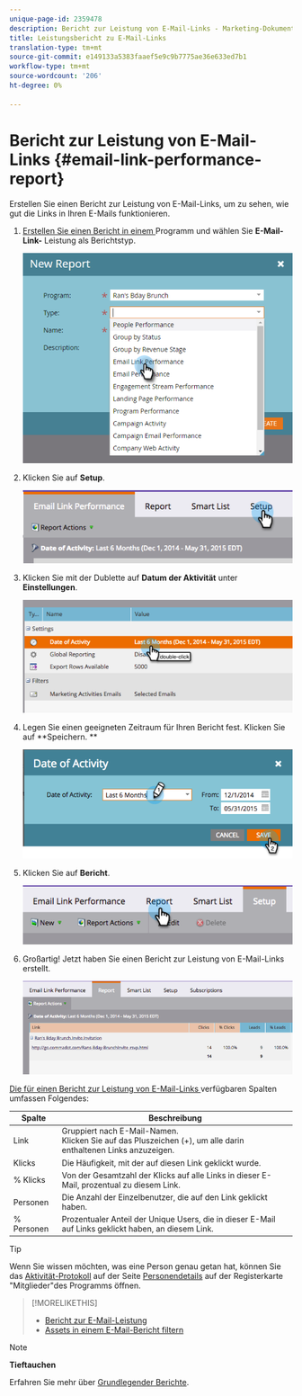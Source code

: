 ```yaml
---
unique-page-id: 2359478
description: Bericht zur Leistung von E-Mail-Links - Marketing-Dokumente - Produktdokumentation
title: Leistungsbericht zu E-Mail-Links
translation-type: tm+mt
source-git-commit: e149133a5383faaef5e9c9b7775ae36e633ed7b1
workflow-type: tm+mt
source-wordcount: '206'
ht-degree: 0%

---
```



# Bericht zur Leistung von E-Mail-Links {#email-link-performance-report}

Erstellen Sie einen Bericht zur Leistung von E-Mail-Links, um zu sehen, wie gut die Links in Ihren E-Mails funktionieren.

1. [Erstellen Sie einen Bericht in einem ](../../../../product-docs/reporting/basic-reporting/creating-reports/create-a-report-in-a-program.md) Programm und wählen Sie  **E-Mail-Link-** Leistung als Berichtstyp.

   ![](assets/image2017-3-29-9-3a10-3a41.png)

1. Klicken Sie auf **Setup**.

   ![](assets/image2015-5-20-11-3a18-3a0.png)

1. Klicken Sie mit der Dublette auf **Datum der Aktivität** unter **Einstellungen**.

   ![](assets/image2015-5-20-11-3a18-3a59.png)

1. Legen Sie einen geeigneten Zeitraum für Ihren Bericht fest. Klicken Sie auf **Speichern. **

   ![](assets/image2015-5-20-11-3a20-3a52.png)

1. Klicken Sie auf **Bericht**.

   ![](assets/image2015-5-20-11-3a22-3a24.png)

1. Großartig! Jetzt haben Sie einen Bericht zur Leistung von E-Mail-Links erstellt.

   ![](assets/image2015-5-20-11-3a23-3a33.png)

[Die für einen Bericht zur Leistung von E-Mail-Links ](../../../../product-docs/reporting/basic-reporting/editing-reports/select-report-columns.md) verfügbaren Spalten umfassen Folgendes:

<table> 
 <thead> 
  <tr> 
   <th colspan="1" rowspan="1">Spalte</th> 
   <th colspan="1" rowspan="1">Beschreibung</th> 
  </tr> 
 </thead> 
 <tbody> 
  <tr> 
   <td colspan="1" rowspan="1">Link</td> 
   <td colspan="1" rowspan="1">Gruppiert nach E-Mail-Namen.<br>Klicken Sie auf das Pluszeichen (+), um alle darin enthaltenen Links anzuzeigen.</td> 
  </tr> 
  <tr> 
   <td colspan="1" rowspan="1">Klicks</td> 
   <td colspan="1" rowspan="1">Die Häufigkeit, mit der auf diesen Link geklickt wurde.</td> 
  </tr> 
  <tr> 
   <td colspan="1" rowspan="1">% Klicks</td> 
   <td colspan="1" rowspan="1">Von der Gesamtzahl der Klicks auf alle Links in dieser E-Mail, prozentual zu diesem Link.</td> 
  </tr> 
  <tr> 
   <td colspan="1" rowspan="1">Personen</td> 
   <td colspan="1" rowspan="1">Die Anzahl der Einzelbenutzer, die auf den Link geklickt haben.</td> 
  </tr> 
  <tr> 
   <td colspan="1" rowspan="1">% Personen</td> 
   <td colspan="1" rowspan="1">Prozentualer Anteil der Unique Users, die in dieser E-Mail auf Links geklickt haben, an diesem Link.</td> 
  </tr> 
 </tbody> 
</table>

>[!TIP]
>
>Wenn Sie wissen möchten, was eine Person genau getan hat, können Sie das [Aktivität-Protokoll](../../../../product-docs/core-marketo-concepts/smart-lists-and-static-lists/managing-people-in-smart-lists/filter-activity-types-in-the-activity-log-of-a-person.md) auf der Seite [Personendetails](../../../../product-docs/core-marketo-concepts/smart-lists-and-static-lists/managing-people-in-smart-lists/using-the-person-detail-page.md) auf der Registerkarte &quot;Mitglieder&quot;des Programms öffnen.

>[!MORELIKETHIS]
>
>* [Bericht zur E-Mail-Leistung](email-performance-report.md)
>* [Assets in einem E-Mail-Bericht filtern](../../../../product-docs/reporting/basic-reporting/report-activity/filter-assets-in-an-email-report.md)

>



>[!NOTE]
>
>**Tieftauchen**
>
>Erfahren Sie mehr über [Grundlegender Berichte](http://docs.marketo.com/display/docs/basic+reporting).

